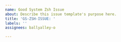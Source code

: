 ```yaml
---
name: Good System Zsh Issue
about: Describe this issue template's purpose here.
title: 'GS-ZSH-ISSUE: '
labels: ''
assignees: ballyalley-o

---
```



